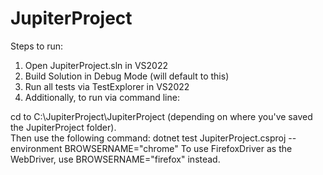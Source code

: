 # JupiterProject
Steps to run:
1. Open JupiterProject.sln in VS2022
2. Build Solution in Debug Mode (will default to this)
3. Run all tests via TestExplorer in VS2022
4. Additionally, to run via command line:
   
cd to C:\JupiterProject\JupiterProject (depending on where you've saved the JupiterProject folder).  
Then use the following command: dotnet test JupiterProject.csproj --environment BROWSERNAME="chrome"
To use FirefoxDriver as the WebDriver, use BROWSERNAME="firefox" instead.
